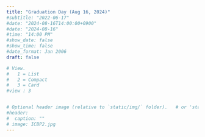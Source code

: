 ```yaml
---
title: "Graduation Day (Aug 16, 2024)"
#subtitle: "2022-06-17"
#date: "2024-08-16T14:00:00+0900"
#date: "2024-08-16"
#time: "14:00 PM"
#show_date: false
#show_time: false
#date_format: Jan 2006
draft: false

# View.
#   1 = List
#   2 = Compact
#   3 = Card
#view : 3


# Optional header image (relative to `static/img/` folder).   # or 'static/media' folder ?
#header:
#  caption: ""
# image: ICBP2.jpg
---
```




